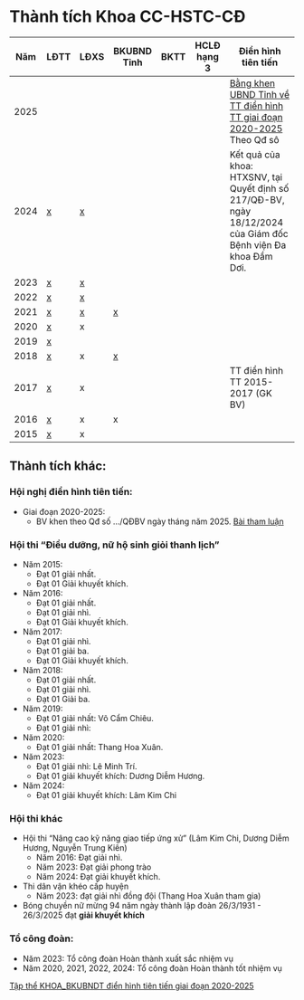 # Thành tích Khoa CC-HSTC-CĐ

|Năm|LĐTT|LĐXS|BKUBND Tỉnh|BKTT|HCLĐ hạng 3|Điển hình tiên tiến|
|-- |--  |--  |--         |--  |--         |--                 |
|2025||||||[Bằng khen UBND Tỉnh về TT điển hình TT giai đoạn 2020-2025](https://bsthanh-my.sharepoint.com/:w:/g/personal/laptopxiaomi_bsthanh_onmicrosoft_com/EfYeme1LuHxPhACKNSn15TYBwL-KKiZe7iSyKT9hhspa9g?e=TpiGMB) Theo Qđ sô  
|2024|[x](https://drive.google.com/file/d/1tUla8eosFwisuMrbftztzUJzTrpQkyrT/view?usp=sharing) |[x]()|   |   |   |Kết quả của khoa: HTXSNV, tại Quyết định số 217/QĐ-BV, ngày 18/12/2024 của Giám đốc Bệnh viện Đa khoa Đầm Dơi.
|2023|[x](https://drive.google.com/file/d/1mtNtPfnZROcgph8QGNaQU0pRX0NssUhn/view?usp=sharing) |[x](https://drive.google.com/file/d/13X7q3qQlreivF-AygUiC2WDxc4W35xI_/view?usp=sharing)|   |
|2022|[x](https://drive.google.com/file/d/1L8hYa2fzH1_7nbB-1JkWND4Sbrng_DoE/view?usp=sharing) |[x](https://drive.google.com/file/d/1sD01-QSpwabTLEt47vP9XkdkR6x6XIxJ/view?usp=sharing)|   |
|2021|[x](https://drive.google.com/file/d/1pE1UkJyqRKgTuYETerBZRUkYYu5OO6mj/view?usp=sharing) |[x](https://drive.google.com/file/d/1rnsaEs2DJ5ef2te0LHX4PdgZp7zZCc_K/view?usp=sharing)|[x](https://drive.google.com/file/d/1boQJBLZcTzMUZBgUR3Mq3AMimfHQQRUo/view?usp=sharing)|
|2020|[x](https://drive.google.com/file/d/1ICeCylVByA1y0KUflZG2UspVbQ0cLuTl/view?usp=sharing) | x |   |
|2019|[x](https://drive.google.com/file/d/1gRuMhkuMmMd1CsKPhVOIUGqofGzsZA-d/view?usp=sharing) |   |   |
|2018|[x](https://drive.google.com/file/d/1c3fAKNkgwXae0l9Aaj70bTmRI1KeAyTc/view?usp=sharing) | x |[x](https://drive.google.com/file/d/1P92-GRzNqRZCFuDBm7AdIOjYdIl5stjV/view?usp=sharing)|
|2017|[x](https://drive.google.com/file/d/1n2MSqmh-nd7Oo2L7sk4L517d_tj_brV2/view?usp=sharing) | x |   |   |   |TT điển hình TT 2015-2017 (GK BV)
|2016|[x](https://drive.google.com/file/d/11Lu7xpX3S-z3WfWw-GvEjS_P4tL3EO4z/view?usp=sharing) | x | x |
|2015|[x](https://drive.google.com/file/d/1LD3cOSyMMncogk0atIVOVYUDWxfs-rWc/view?usp=sharing) | x |   |

## Thành tích khác:

### Hội nghị điển hình tiên tiến:
  - Giai đoạn 2020-2025:
    - BV khen theo Qđ số .../QĐBV ngày tháng năm 2025. [Bài tham luận](https://docs.google.com/document/d/e/2PACX-1vRYALapNcC2vmVUTbXgG9QyhZn-wGsnuQ_snGxC0yRn9Lgp16v_PtTOB2puXJxALA/pub) 

### Hội thi “Điều dưỡng, nữ hộ sinh giỏi thanh lịch”
  - Năm 2015:
    - Đạt 01 giải nhất.
    - Đạt 01 Giải khuyết khích.
  - Năm 2016:
    - Đạt 01 giải nhất.
    - Đạt 01 giải nhì.
    - Đạt 01 Giải khuyết khích.
  - Năm 2017:
    - Đạt 01 giải nhì.
    - Đạt 01 giải ba.
    - Đạt 01 Giải khuyết khích.
  - Năm 2018:
    - Đạt 01 giải nhất.
    - Đạt 01 giải nhì.
    - Đạt 01 Giải ba.
  - Năm 2019:
    - Đạt 01 giải nhất: Võ Cẩm Chiêu.
    - Đạt 01 giải nhì:
  - Năm 2020:
    - Đạt 01 giải nhất: Thang Hoa Xuân.
  - Năm 2023:
    - Đạt 01 giải nhì: Lê Minh Trí.
    - Đạt 01 giải khuyết khích: Dương Diễm Hương.
  - Năm 2024:
    - Đạt 01 giải khuyết khích: Lâm Kim Chi

### Hội thi khác
- Hội thi “Nâng cao kỹ năng giao tiếp ứng xử” (Lâm Kim Chi, Dương Diễm Hương, Nguyễn Trung Kiên)
  - Năm 2016: Đạt giải nhì.
  - Năm 2023: Đạt giải phong trào
  - Năm 2024: Đạt giải khuyết khích.
- Thi dân vận khéo cấp huyện
  - Năm 2023: đạt giải nhì đồng đội (Thang Hoa Xuân tham gia)
- Bóng chuyền nữ mừng 94 năm ngày thành lập đoàn 26/3/1931 - 26/3/2025 đạt **giải khuyết khích**

### Tổ công đoàn:
- Năm 2023: Tổ công đoàn Hoàn thành xuất sắc nhiệm vụ
- Năm 2020, 2021, 2022, 2024: Tổ công đoàn Hoàn thành tốt nhiệm vụ


[Tập thể KHOA_BKUBNDT điển hình tiên tiến giai đoạn 2020-2025](https://github.com/user-attachments/files/19383156/M.u.t.p.th.KHOA_BKUBNDT.di.n.hinh.tien.ti.n.giai.do.n.2020-2025.docx)
